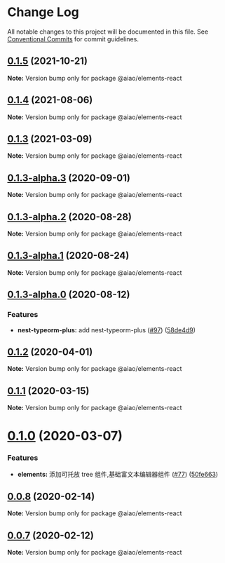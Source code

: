 # Change Log

All notable changes to this project will be documented in this file.
See [Conventional Commits](https://conventionalcommits.org) for commit guidelines.

## [0.1.5](https://github.com/aiao-io/aiao/compare/@aiao/elements-react@0.1.3...@aiao/elements-react@0.1.5) (2021-10-21)

**Note:** Version bump only for package @aiao/elements-react





## [0.1.4](https://github.com/aiao-io/aiao/compare/@aiao/elements-react@0.1.3-alpha.3...@aiao/elements-react@0.1.4) (2021-08-06)

**Note:** Version bump only for package @aiao/elements-react

## [0.1.3](https://github.com/aiao-io/aiao/compare/@aiao/elements-react@0.1.3-alpha.3...@aiao/elements-react@0.1.3) (2021-03-09)

**Note:** Version bump only for package @aiao/elements-react

## [0.1.3-alpha.3](https://github.com/aiao-io/aiao/compare/@aiao/elements-react@0.1.3-alpha.0...@aiao/elements-react@0.1.3-alpha.3) (2020-09-01)

**Note:** Version bump only for package @aiao/elements-react

## [0.1.3-alpha.2](https://github.com/aiao-io/aiao/compare/@aiao/elements-react@0.1.3-alpha.1...@aiao/elements-react@0.1.3-alpha.2) (2020-08-28)

**Note:** Version bump only for package @aiao/elements-react

## [0.1.3-alpha.1](https://github.com/aiao-io/aiao/compare/@aiao/elements-react@0.1.3-alpha.0...@aiao/elements-react@0.1.3-alpha.1) (2020-08-24)

**Note:** Version bump only for package @aiao/elements-react

## [0.1.3-alpha.0](https://github.com/aiao-io/aiao/compare/@aiao/elements-react@0.1.2...@aiao/elements-react@0.1.3-alpha.0) (2020-08-12)

### Features

- **nest-typeorm-plus:** add nest-typeorm-plus ([#97](https://github.com/aiao-io/aiao/issues/97)) ([58de4d9](https://github.com/aiao-io/aiao/commit/58de4d9f6595824d86f59d4018ea4065c84f58fa))

## [0.1.2](https://github.com/aiao-io/aiao/compare/@aiao/elements-react@0.1.1...@aiao/elements-react@0.1.2) (2020-04-01)

**Note:** Version bump only for package @aiao/elements-react

## [0.1.1](https://github.com/aiao-io/aiao/compare/@aiao/elements-react@0.1.0...@aiao/elements-react@0.1.1) (2020-03-15)

**Note:** Version bump only for package @aiao/elements-react

# [0.1.0](https://github.com/aiao-io/aiao/compare/@aiao/elements-react@0.0.8...@aiao/elements-react@0.1.0) (2020-03-07)

### Features

- **elements:** 添加可托放 tree 组件,基础富文本编辑器组件 ([#77](https://github.com/aiao-io/aiao/issues/77)) ([50fe663](https://github.com/aiao-io/aiao/commit/50fe6636b8ed45107ab7e158efd247e9ca6028cc))

## [0.0.8](https://github.com/aiao-io/aiao/compare/@aiao/elements-react@0.0.7...@aiao/elements-react@0.0.8) (2020-02-14)

**Note:** Version bump only for package @aiao/elements-react

## [0.0.7](https://github.com/aiao-io/aiao/compare/@aiao/elements-react@0.0.6...@aiao/elements-react@0.0.7) (2020-02-12)

**Note:** Version bump only for package @aiao/elements-react
